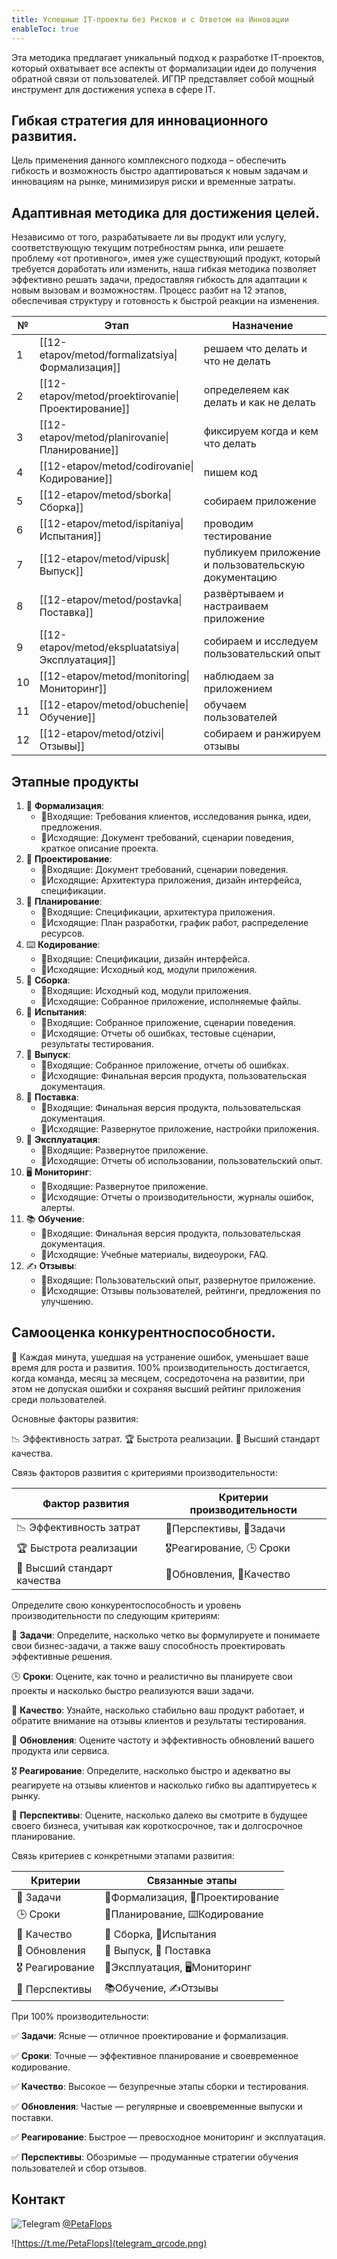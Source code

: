 ```yaml
---
title: Успешные IT-проекты без Рисков и с Ответом на Инновации
enableToc: true
---
```

Эта методика предлагает уникальный подход к разработке IT-проектов, который охватывает все аспекты от формализации идеи до получения обратной связи от пользователей. ИГПР представляет собой мощный инструмент для достижения успеха в сфере IT.

## Гибкая стратегия для инновационного развития.
Цель применения данного комплексного подхода – обеспечить гибкость и возможность быстро адаптироваться к новым задачам и инновациям на рынке, минимизируя риски и временные затраты.

## Адаптивная методика для достижения целей.
Независимо от того, разрабатываете ли вы продукт или услугу, соответствующую текущим потребностям рынка, или решаете проблему «от противного», имея уже существующий продукт, который требуется доработать или изменить, наша гибкая методика позволяет эффективно решать задачи, предоставляя гибкость для адаптации к новым вызовам и возможностям. Процесс разбит на 12 этапов, обеспечивая структуру и готовность к быстрой реакции на изменения.

| № | Этап | Назначение|
|--|--|--|
|1|[[12-etapov/metod/formalizatsiya\|Формализация]]|решаем что делать и что не делать|
|2|[[12-etapov/metod/proektirovanie\|Проектирование]]|определеяем как делать и как не делать|
|3|[[12-etapov/metod/planirovanie\|Планирование]]|фиксируем когда и кем что делать|
|4|[[12-etapov/metod/codirovanie\|Кодирование]]|пишем код|
|5|[[12-etapov/metod/sborka\|Сборка]]|собираем приложение|
|6|[[12-etapov/metod/ispitaniya\|Испытания]]|проводим тестирование|
|7|[[12-etapov/metod/vipusk\|Выпуск]]|публикуем приложение и пользовательскую документацию|
|8|[[12-etapov/metod/postavka\|Поставка]]|развёртываем и настраиваем приложение|
|9|[[12-etapov/metod/ekspluatatsiya\|Эксплуатация]]|собираем и исследуем пользовательский опыт|
|10|[[12-etapov/metod/monitoring\|Мониторинг]]|наблюдаем за приложением|
|11|[[12-etapov/metod/obuchenie\|Обучение]]|обучаем пользователей|
|12|[[12-etapov/metod/otzivi\|Отзывы]]|собираем и ранжируем отзывы|

## Этапные продукты
1. 📝 **Формализация**:
	- 🔽Входящие: Требования клиентов, исследования рынка, идеи, предложения.
	- 🔼Исходящие: Документ требований, сценарии поведения, краткое описание проекта.
2. 📐 **Проектирование**:
	- 🔽Входящие: Документ требований, сценарии поведения.
	- 🔼Исходящие: Архитектура приложения, дизайн интерфейса, спецификации.
3. 📅 **Планирование**:
	- 🔽Входящие: Спецификации, архитектура приложения.
	- 🔼Исходящие: План разработки, график работ, распределение ресурсов.
4. ⌨️ **Кодирование**:
	- 🔽Входящие: Спецификации, дизайн интерфейса.
	- 🔼Исходящие: Исходный код, модули приложения.
5. 🔧 **Сборка**:
	- 🔽Входящие: Исходный код, модули приложения.
	- 🔼Исходящие: Собранное приложение, исполняемые файлы.
6. 🐞 **Испытания**:
	- 🔽Входящие: Собранное приложение, сценарии поведения.
	- 🔼️Исходящие: Отчеты об ошибках, тестовые сценарии, результаты тестирования.
7. 🚀 **Выпуск**:
	- 🔽Входящие: Собранное приложение, отчеты об ошибках.
	- 🔼Исходящие: Финальная версия продукта, пользовательская документация.
8. 🚚 **Поставка**:
	- 🔽Входящие: Финальная версия продукта, пользовательская документация.
	- 🔼Исходящие: Развернутое приложение, настройки приложения.
9. 🤖 **Эксплуатация**:
	- 🔽Входящие: Развернутое приложение.
	- 🔼️Исходящие: Отчеты об использовании, пользовательский опыт.
10. 🖥️ **Мониторинг**:
	- 🔽Входящие: Развернутое приложение.
	- 🔼Исходящие: Отчеты о производительности, журналы ошибок, алерты.
11. 📚 **Обучение**:
	- 🔽Входящие: Финальная версия продукта, пользовательская документация.
	- 🔼Исходящие: Учебные материалы, видеоуроки, FAQ.
12. ✍️ **Отзывы**:
	- 🔽Входящие: Пользовательский опыт, развернутое приложение.
	- 🔼️Исходящие: Отзывы пользователей, рейтинги, предложения по улучшению.

## Самооценка конкурентноспособности.

💯 Каждая минута, ушедшая на устранение ошибок, уменьшает ваше время для роста и развития. 100% производительность достигается, когда команда, месяц за месяцем, сосредоточена на развитии, при этом не допуская ошибки и сохраняя высший рейтинг приложения среди пользователей.

Основные факторы развития:

📉 Эффективность затрат. 
🏆 Быстрота реализации. 
💎 Высший стандарт качества.

Связь факторов развития с критериями производительности:

|Фактор развития|Критерии производительности|
|---|---|
|📉 Эффективность затрат|🌟Перспективы, 📌Задачи|
|🏆 Быстрота реализации|🎖️Реагирование, 🕒 Сроки|
|💎 Высший стандарт качества|🔄Обновления, 🚦Качество|

Определите свою конкурентоспособность и уровень производительности по следующим критериям:

📌 **Задачи**: Определите, насколько четко вы формулируете и понимаете свои бизнес-задачи, а также вашу способность проектировать эффективные решения.

🕒 **Сроки**: Оцените, как точно и реалистично вы планируете свои проекты и насколько быстро реализуются ваши задачи.

🚦 **Качество**: Узнайте, насколько стабильно ваш продукт работает, и обратите внимание на отзывы клиентов и результаты тестирования.

🔄 **Обновления**: Оцените частоту и эффективность обновлений вашего продукта или сервиса.

🎖️ **Реагирование**: Определите, насколько быстро и адекватно вы реагируете на отзывы клиентов и насколько гибко вы адаптируетесь к рынку.

🌟 **Перспективы**: Оцените, насколько далеко вы смотрите в будущее своего бизнеса, учитывая как короткосрочное, так и долгосрочное планирование.

Связь критериев с конкретными этапами развития:

|Критерии|Связанные этапы|
|---|---|
|📌 Задачи|📝Формализация, 📐Проектирование|
|🕒 Сроки|📅Планирование, ⌨️Кодирование|
|🚦 Качество|🔧 Сборка, 🐞Испытания|
|🔄 Обновления|🚀 Выпуск, 🚚 Поставка|
|🎖️ Реагирование|🤖Эксплуатация, 🖥️Мониторинг|
|🌟 Перспективы|📚Обучение, ✍️Отзывы|

При 100% производительности:

✅ **Задачи**: Ясные — отличное проектирование и формализация.

✅ **Сроки**: Точные — эффективное планирование и своевременное кодирование. 

✅ **Качество**: Высокое — безупречные этапы сборки и тестирования. 

✅ **Обновления**: Частые — регулярные и своевременные выпуски и поставки. 

✅ **Реагирование**: Быстрое — превосходное мониторинг и эксплуатация. 

✅ **Перспективы**: Обозримые — продуманные стратегии обучения пользователей и сбор отзывов.


## Контакт

![Telegram](telegram-icon-blue-angle.png)
[@PetaFlops](https://t.me/PetaFlops)

![https://t.me/PetaFlops](telegram_qrcode.png)
